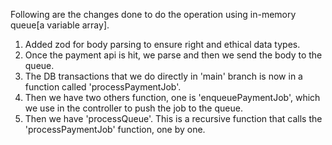 Following are the changes done to do the operation using in-memory queue[a variable array].

1. Added zod for body parsing to ensure right and ethical data types.
2. Once the payment api is hit, we parse and then we send the body to the queue.
3. The DB transactions that we do directly in 'main' branch is now in a function called 'processPaymentJob'.
4. Then we have two others function, one is 'enqueuePaymentJob', which we use in the controller to push the job to the queue.
5. Then we have 'processQueue'. This is a recursive function that calls the 'processPaymentJob' function, one by one.